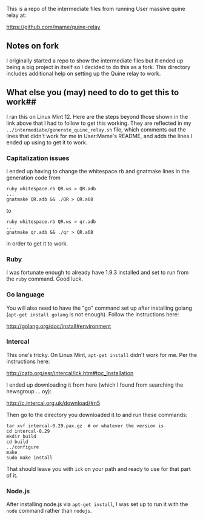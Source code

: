 This is a repo of the intermediate files from running User massive quine relay at:

https://github.com/mame/quine-relay

## Notes on fork ##

I originally started a repo to show the intermediate files but it ended up being a big project in itself so I decided to do this as a fork. This directory includes additional help on setting up the Quine relay to work.

## What else you (may) need to do to get this to work##

I ran this on Linux Mint 12.  Here are the steps beyond those shown in the link above that I had to follow to get this working.  They are reflected in my `../intermediate/generate_quine_relay.sh` file, which comments out the lines that didn't work for me in User:Mame's README, and adds the lines I ended up using to get it to work.

### Capitalization issues ###

I ended up having to change the whitespace.rb and gnatmake lines in the generation code from 

    ruby whitespace.rb QR.ws > QR.adb
    ...
    gnatmake QR.adb && ./QR > QR.a68

to

    ruby whitespace.rb QR.ws > qr.adb
    ...
    gnatmake qr.adb && ./qr > QR.a68

in order to get it to work.

### Ruby ###

I was fortunate enough to already have 1.9.3 installed and set to run from the `ruby` command.  Good luck.

### Go language ###

You will also need to have the "go" command set up after installing golang (`apt-get install golang` is not enough).  Follow the instructions here:

http://golang.org/doc/install#environment

### Intercal ###

This one's tricky.  On Linux Mint, `apt-get install` didn't work for me.  Per the instructions here:

http://catb.org/esr/intercal/ick.htm#toc_Installation

I ended up downloading it from here (which I found from searching the newsgroup ... oy):

http://c.intercal.org.uk/download/#n5

Then go to the directory you downloaded it to and run these commands:

    tar xvf intercal-0.29.pax.gz  # or whatever the version is
    cd intercal-0.29
    mkdir build
    cd build
    ../configure
    make
    sudo make install

That should leave you with `ick` on your path and ready to use for that part of it.

### Node.js ###

After installing node.js via `apt-get install`, I was set up to run it with the `node` command rather than `nodejs`.
